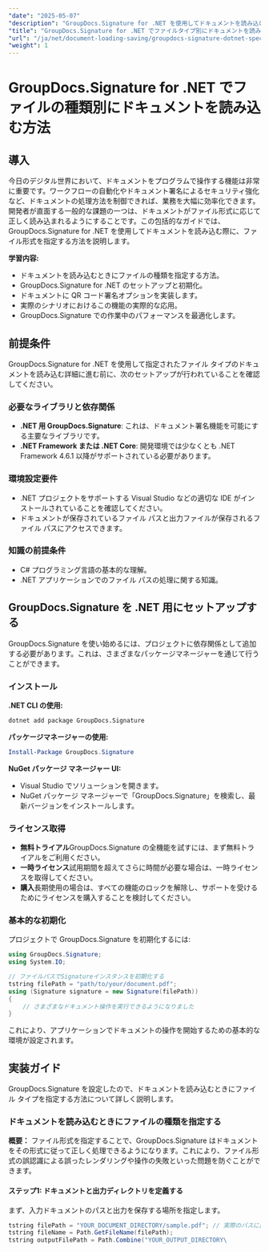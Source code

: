 ```yaml
---
"date": "2025-05-07"
"description": "GroupDocs.Signature for .NET を使用してドキュメントを読み込む際にファイルの種類を指定する方法を学びましょう。ステップバイステップのガイドでドキュメント処理を効率化しましょう。"
"title": "GroupDocs.Signature for .NET でファイルタイプ別にドキュメントを読み込む方法 包括的なガイド"
"url": "/ja/net/document-loading-saving/groupdocs-signature-dotnet-specify-file-type-loading/"
"weight": 1
---
```


# GroupDocs.Signature for .NET でファイルの種類別にドキュメントを読み込む方法

## 導入

今日のデジタル世界において、ドキュメントをプログラムで操作する機能は非常に重要です。ワークフローの自動化やドキュメント署名によるセキュリティ強化など、ドキュメントの処理方法を制御できれば、業務を大幅に効率化できます。開発者が直面する一般的な課題の一つは、ドキュメントがファイル形式に応じて正しく読み込まれるようにすることです。この包括的なガイドでは、GroupDocs.Signature for .NET を使用してドキュメントを読み込む際に、ファイル形式を指定する方法を説明します。

**学習内容:**
- ドキュメントを読み込むときにファイルの種類を指定する方法。
- GroupDocs.Signature for .NET のセットアップと初期化。
- ドキュメントに QR コード署名オプションを実装します。
- 実際のシナリオにおけるこの機能の実際的な応用。
- GroupDocs.Signature での作業中のパフォーマンスを最適化します。

## 前提条件

GroupDocs.Signature for .NET を使用して指定されたファイル タイプのドキュメントを読み込む詳細に進む前に、次のセットアップが行われていることを確認してください。

### 必要なライブラリと依存関係
- **.NET 用 GroupDocs.Signature**: これは、ドキュメント署名機能を可能にする主要なライブラリです。
- **.NET Framework または .NET Core**: 開発環境では少なくとも .NET Framework 4.6.1 以降がサポートされている必要があります。

### 環境設定要件
- .NET プロジェクトをサポートする Visual Studio などの適切な IDE がインストールされていることを確認してください。
- ドキュメントが保存されているファイル パスと出力ファイルが保存されるファイル パスにアクセスできます。

### 知識の前提条件
- C# プログラミング言語の基本的な理解。
- .NET アプリケーションでのファイル パスの処理に関する知識。
  
## GroupDocs.Signature を .NET 用にセットアップする

GroupDocs.Signature を使い始めるには、プロジェクトに依存関係として追加する必要があります。これは、さまざまなパッケージマネージャーを通じて行うことができます。

### インストール

**.NET CLI の使用:**
```bash
dotnet add package GroupDocs.Signature
```

**パッケージマネージャーの使用:**
```powershell
Install-Package GroupDocs.Signature
```

**NuGet パッケージ マネージャー UI:**
- Visual Studio でソリューションを開きます。
- NuGet パッケージ マネージャーで「GroupDocs.Signature」を検索し、最新バージョンをインストールします。

### ライセンス取得

- **無料トライアル**GroupDocs.Signature の全機能を試すには、まず無料トライアルをご利用ください。
- **一時ライセンス**試用期間を超えてさらに時間が必要な場合は、一時ライセンスを取得してください。
- **購入**長期使用の場合は、すべての機能のロックを解除し、サポートを受けるためにライセンスを購入することを検討してください。

### 基本的な初期化

プロジェクトで GroupDocs.Signature を初期化するには:
```csharp
using GroupDocs.Signature;
using System.IO;

// ファイルパスでSignatureインスタンスを初期化する
tstring filePath = "path/to/your/document.pdf";
using (Signature signature = new Signature(filePath))
{
    // さまざまなドキュメント操作を実行できるようになりました
}
```

これにより、アプリケーションでドキュメントの操作を開始するための基本的な環境が設定されます。

## 実装ガイド

GroupDocs.Signature を設定したので、ドキュメントを読み込むときにファイル タイプを指定する方法について詳しく説明します。

### ドキュメントを読み込むときにファイルの種類を指定する

**概要：**
ファイル形式を指定することで、GroupDocs.Signature はドキュメントをその形式に従って正しく処理できるようになります。これにより、ファイル形式の誤認識による誤ったレンダリングや操作の失敗といった問題を防ぐことができます。

#### ステップ1: ドキュメントと出力ディレクトリを定義する

まず、入力ドキュメントのパスと出力を保存する場所を指定します。
```csharp
tstring filePath = "YOUR_DOCUMENT_DIRECTORY/sample.pdf"; // 実際のパスに置き換える
tstring fileName = Path.GetFileName(filePath);
tstring outputFilePath = Path.Combine("YOUR_OUTPUT_DIRECTORY\